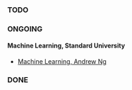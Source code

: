 ### TODO

### ONGOING

#### Machine Learning, Standard University

- [Machine Learning, Andrew Ng](https://www.coursera.org/learn/machine-learning)



### DONE



